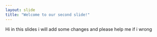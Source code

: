 ```yaml
---
layout: slide
title: "Welcome to our second slide!"
---
```

Hi in this slides i will add some changes and please help me if i wrong 
